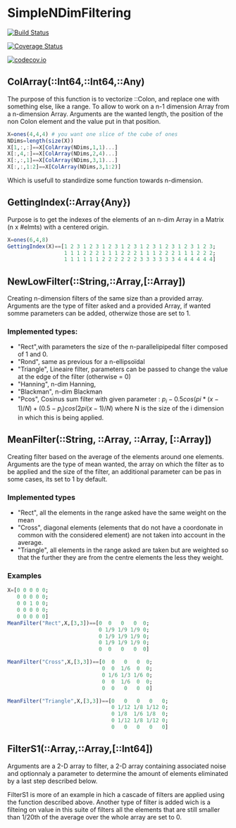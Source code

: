 # SimpleNDimFiltering

[![Build Status](https://travis-ci.org/QuelqunQui/SimpleNDimFiltering.jl.svg?branch=master)](https://travis-ci.org/QuelqunQui/SimpleNDimFiltering.jl)

[![Coverage Status](https://coveralls.io/repos/QuelqunQui/SimpleNDimFiltering.jl/badge.svg?branch=master&service=github)](https://coveralls.io/github/QuelqunQui/SimpleNDimFiltering.jl?branch=master)

[![codecov.io](http://codecov.io/github/QuelqunQui/SimpleNDimFiltering.jl/coverage.svg?branch=master)](http://codecov.io/github/QuelqunQui/SimpleNDimFiltering.jl?branch=master)

## ColArray(::Int64,::Int64,::Any)
The purpose of this function is to vectorize ::Colon, and replace one with something else, like a range. To allow to work on a n-1 dimension Array from a n-dimension Array.  Arguments are the wanted length, the position of the non Colon element and the value put in that position.

```julia
X=ones(4,4,4) # you want one slice of the cube of ones
NDims=length(size(X))
X[1,:,:]==X[ColArray(NDims,1,1)...]
X[:,4,:]==X[ColArray(NDims,2,4)...]
X[:,:,1]==X[ColArray(NDims,3,1)...]
X[:,:,1:2]==X[ColArray(NDims,3,1:2)]
```

Which is usefull to standirdize some function towards n-dimension.

## GettingIndex(::Array{Any})

Purpose is to get the indexes of the elements of an n-dim Array in a Matrix (n x #elmts) with a centered origin.

```julia
X=ones(6,4,8)
GettingIndex(X)==[1 2 3 1 2 3 1 2 3 1 2 3 1 2 3 1 2 3 1 2 3 1 2 3;
                  1 1 1 2 2 2 1 1 1 2 2 2 1 1 1 2 2 2 1 1 1 2 2 2;
                  1 1 1 1 1 1 2 2 2 2 2 2 3 3 3 3 3 3 4 4 4 4 4 4]
```

## NewLowFilter(::String,::Array,[::Array])

Creating n-dimension filters of the same size than a provided array. Arguments are the type of filter asked and a provided Array, if wanted somme parameters can be added, otherwize those are set to 1.

### Implemented types:

* "Rect",with parameters the size of the n-parallelipipedal filter composed of 1 and 0.
* "Rond", same as previous for a n-ellipsoïdal
* "Triangle", Lineaire filter, parameters can be passed to change the value at the edge of the filter (otherwise = 0)
* "Hanning", n-dim Hanning,
* "Blackman", n-dim Blackman
* "Pcos", Cosinus sum filter with given parameter : $p_i -0.5cos(pi*(x-1)/N)+(0.5-p_i)cos(2pi(x-1)/N)$ where N is the size of the i dimension in which this is being applied.

## MeanFilter(::String, ::Array, ::Array, [::Array])

Creating filter based on the average of the elements around one elements.
Arguments are the type of mean wanted, the array on which the filter as to be applied and the size of the filter, an additional parameter can be pas in some cases, its set to 1 by default.

### Implemented types

* "Rect", all the elements in the range asked have the same weight on the mean
* "Cross", diagonal elements (elements that do not have a coordonate in common with the considered element) are not taken into account in the average.
* "Triangle", all elements in the range asked are taken but are weighted so that the further they are from the centre elements the less they weight.

### Examples
```julia
X=[0 0 0 0 0;
   0 0 0 0 0;
   0 0 1 0 0;
   0 0 0 0 0;
   0 0 0 0 0]
MeanFilter("Rect",X,[3,3])==[0  0   0   0  0;
                             0 1/9 1/9 1/9 0;
                             0 1/9 1/9 1/9 0;
                             0 1/9 1/9 1/9 0;
                             0  0   0   0  0]

MeanFilter("Cross",X,[3,3])==[0  0   0   0  0;
                              0  0  1/6  0  0;
                              0 1/6 1/3 1/6 0;
                              0  0  1/6  0  0;
                              0  0   0   0  0]

MeanFilter("Triangle",X,[3,3])==[0   0   0   0   0;
                                 0 1/12 1/8 1/12 0;
                                 0 1/8  1/6 1/8  0;
                                 0 1/12 1/8 1/12 0;
                                 0   0   0   0   0]
```

## FilterS1(::Array,::Array,[::Int64])

Arguments are a 2-D array to filter, a 2-D array containing associated noise and optionnaly a parameter to determine the amount of elements eliminated by a last step described below.

FilterS1 is more of an example in hich a cascade of filters are applied using the function described above.  Another type of filter is added wich is a filteing on value in this suite of filters all the elements that are still smaller than 1/20th of the average over the whole array are set to 0.
